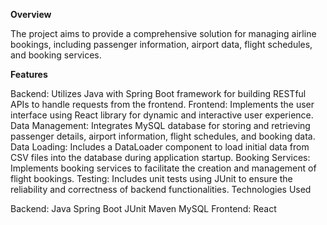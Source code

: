 **Overview**

The project aims to provide a comprehensive solution for managing airline bookings, including passenger information, airport data, flight schedules, and booking services.

**Features**

Backend: Utilizes Java with Spring Boot framework for building RESTful APIs to handle requests from the frontend.
Frontend: Implements the user interface using React library for dynamic and interactive user experience.
Data Management: Integrates MySQL database for storing and retrieving passenger details, airport information, flight schedules, and booking data.
Data Loading: Includes a DataLoader component to load initial data from CSV files into the database during application startup.
Booking Services: Implements booking services to facilitate the creation and management of flight bookings.
Testing: Includes unit tests using JUnit to ensure the reliability and correctness of backend functionalities.
Technologies Used

Backend:
Java
Spring Boot
JUnit
Maven
MySQL
Frontend:
React
